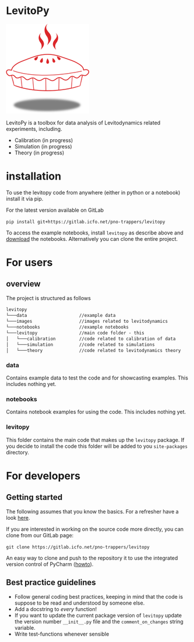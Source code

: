 # LevitoPy


![](./images/LevitoPy.png "LevitoPy Logo")

LevitoPy is a toolbox for data analysis of Levitodynamics related experiments, including.

- Calibration (in progress)
- Simulation (in progress)
- Theory (in progress)

# installation
To use the levitopy code from anywhere (either in python or a notebook) install it via pip.

For the latest version available on GitLab

```pip install git+https://gitlab.icfo.net/pno-trappers/levitopy```

To access the example notebooks, install `levitopy` as describe above and [download](https://gitlab.icfo.net/pno-trappers/levitopy/-/tree/master/images) the notebooks.
Alternatively you can clone the entire project.

# For users

## overview
The project is structured as follows

```
levitopy
└───data                    //example data 
└───images                  //images related to levitodynamics
└───notebooks               //example notebooks
└───levitopy                //main code folder - this 
│   └───calibration         //code related to calibration of data
│   └───simulation          //code related to simulations
│   └───theory              //code related to levitodynamics theory
```

### data
Contains example data to test the code and for showcasting examples. This includes nothing yet.

### notebooks
Contains notebook examples for using the code. This includes nothing yet.

### levitopy
This folder contains the main code that makes up the `levitopy` package. If you decide to install the code this folder will be added to you `site-packages` directory.


# For developers

## Getting started

The following assumes that you know the basics. For a refresher have a look [here](https://github.com/JanGieseler/edaipynb).

If you are interested in working on the source code more directly, you can clone from our GitLab page:

```git clone https://gitlab.icfo.net/pno-trappers/levitopy```

An easy way to clone and push to the repository it to use the integrated version control of PyCharm ([howto](https://github.com/JanGieseler/edaipynb)).


## Best practice guidelines
- Follow general coding best practices, keeping in mind that the code is suppose to be read and understood by someone else.
- Add a docstring to *every* function!
- If you want to update the current package version of `levitopy` update the version number `__init__.py` file and the `comment_on_changes` string variable.
- Write test-functions whenever sensible  


